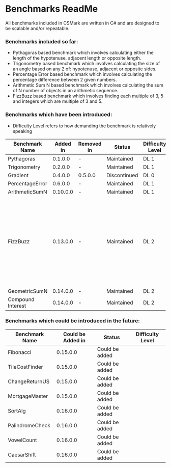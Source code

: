 # Benchmarks ReadMe
All benchmarks included in CSMark are written in C# and are designed to be scalable and/or repeatable.

### Benchmarks included so far:
* Pythagoras based benchmark which involves calculating either the length of the hypotenuse, adjacent length or opposite length.
* Trigonometry based benchmark which involves calculating the size of an angle based on any 2 of: hypotenuse, adjacent or opposite sides.
* Percentage Error based benchmark which involves calculating the percentage difference between 2 given numbers.
* Arithmetic Sum N based benchmark which involves calculating the sum of N number of objects in an arithmetic sequence.
* FizzBuzz based benchmark which involves finding each multiple of 3, 5 and integers which are multiple of 3 and 5.

### Benchmarks which have been introduced:

* Difficulty Level refers to how demanding the benchmark is relatively speaking

| Benchmark Name | Added in | Removed in | Status | Difficulty Level| Notes |
|----------------|-------------------------|-------------------|-------------------|-------------------|-------------------|
| Pythagoras | 0.1.0.0 | - |  Maintained | DL 1 |
| Trigonometry | 0.2.0.0 | - | Maintained | DL 1| |
| Gradient | 0.4.0.0 | 0.5.0.0 | Discontinued |DL 0 | |
| PercentageError | 0.6.0.0 | -| Maintained |DL 1 | |
| ArithmeticSumN | 0.10.0.0 | - | Maintained | DL 1 | |
| FizzBuzz | 0.13.0.0 | - | Maintained| DL 2 | Could possibly removed in the future due to how much it can affect the CSMark Points sore. |
| GeometricSumN | 0.14.0.0 | - |  Maintained | DL 2 | |
| Compound Interest | 0.14.0.0 | - |  Maintained | DL 2 | |

### Benchmarks which could be introduced in the future:

| Benchmark Name | Could be Added in  | Status | Difficulty Level|
|----------------|-------------------------|-------------------|-------------------|
| Fibonacci | 0.15.0.0 | Could be added | |
| TileCostFinder | 0.15.0.0 | Could be added | |
| ChangeReturnUS | 0.15.0.0 |  Could be added | |
| MortgageMaster | 0.15.0.0 |  Could be added | |
| SortAlg | 0.16.0.0 |  Could be added | |
| PalindromeCheck | 0.16.0.0 | Could be added | |
| VowelCount | 0.16.0.0 |  Could be added | |
| CaesarShift | 0.16.0.0 |  Could be added | |
